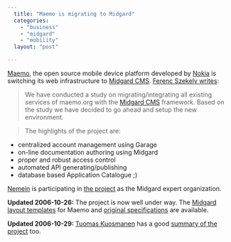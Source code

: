```yaml
---
  title: "Maemo is migrating to Midgard"
  categories: 
    - "business"
    - "midgard"
    - "mobility"
  layout: "post"

---
```

[Maemo][1], the open source mobile device platform developed by [Nokia][2] is switching its web infrastructure to [Midgard CMS][3]. [Ferenc Szekely writes][4]:

> We have conducted a study on migrating/integrating all existing services
of maemo.org with the [Midgard CMS][3] framework. Based on the study we
have decided to go ahead and setup the new environment.

> The highlights of the project are:

> 
- centralized account management using Garage
- on-line documentation authoring using Midgard
- proper and robust access control
- automated API generating/publishing
- database based Application Catalogue ;)

[Nemein][5] is participating in [the project][6] as the Midgard expert organization.

__Updated 2006-10-26:__ The project is now well under way. The [Midgard layout templates][7] for Maemo and [original specifications][8] are available.

__Updated 2006-10-29:__ [Tuomas Kuosmanen][10] has a good [summary of the project][9] too.

[1]: http://www.maemo.org/
[2]: http://www.nokia.com/
[3]: http://www.midgard-project.org/
[4]: https://garage.maemo.org/pipermail/maemo2midgard-discussion/2006-October/000000.html
[5]: http://www.nemein.com/
[6]: https://garage.maemo.org/projects/maemo2midgard/
[7]: https://garage.maemo.org/plugins/scmsvn/viewcvs.php/maemo2007/?root=maemo2midgard
[8]: https://garage.maemo.org/docman/?group_id=106
[9]: http://www.tigert.com/archives/2006/10/27/maemoorg-webdesign-and-free-tools/
[10]: http://www.tigert.com/

